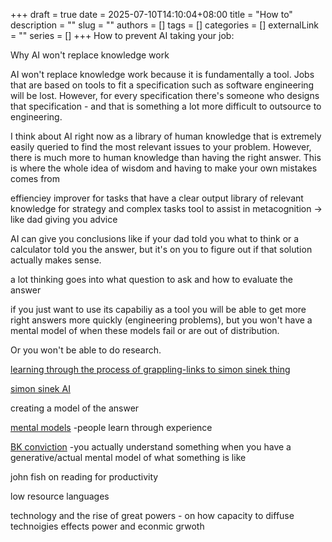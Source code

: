 +++ 
draft = true
date = 2025-07-10T14:10:04+08:00
title = "How to"
description = ""
slug = ""
authors = []
tags = []
categories = []
externalLink = ""
series = []
+++
How to prevent AI taking your job: 

Why AI won't replace knowledge work

AI won't replace knowledge work because it is fundamentally a tool. Jobs that are based on tools to fit a specification such as software engineering will be lost. However, for every specification there's someone who designs that specification - and that is something a lot more difficult to outsource to engineering.

I think about AI right now as a library of human knowledge that is extremely easily queried to find the most relevant issues to your problem. However, there is much more to human knowledge than having the right answer. This is where the whole idea of wisdom and having to make your own mistakes comes from


effienciey improver for tasks that have a clear output
library of relevant knowledge for strategy and complex tasks
tool to assist in metacognition -> like dad giving you advice

AI can give you conclusions like if your dad told you what to think or a calculator told you the answer, but it's on you to figure out if that solution actually makes sense.

a lot thinking goes into what question to ask and how to evaluate the answer

if you just want to use its capabiliy as a tool you will be able to get more right answers more quickly (engineering problems), but you won't have a mental model of when these models fail or are out of distribution.

Or you won't be able to do research.

[learning through the process of grappling-links to simon sinek thing](https://www.youtube.com/watch?v=A_WCaFmQaIw)


[simon sinek AI](https://www.youtube.com/watch?v=W4tqbEmplug&pp=0gcJCfwAo7VqN5tD)

creating a model of the answer


[mental models](https://commoncog.com/the-mental-model-fallacy/)
-people learn through experience

[BK conviction](https://www.benkuhn.net/conviction/)
-you actually understand something when you have a generative/actual mental model of what something is like

john fish on reading for productivity

low resource languages

technology and the rise of great powers - on how capacity to diffuse technoigies effects power and econmic grwoth
